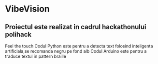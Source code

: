 # VibeVision
## Proiectul este realizat in cadrul hackathonului polihack
Feel the touch
Codul Python este pentru a detecta text folosind inteligenta artificiala,se recomanda negru pe fond alb
Codul Arduino este pentru a traduce textul in pattern braille
